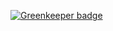 

[![Greenkeeper badge](https://badges.greenkeeper.io/KnisterPeter/isomorphic-proxy-config.svg)](https://greenkeeper.io/)